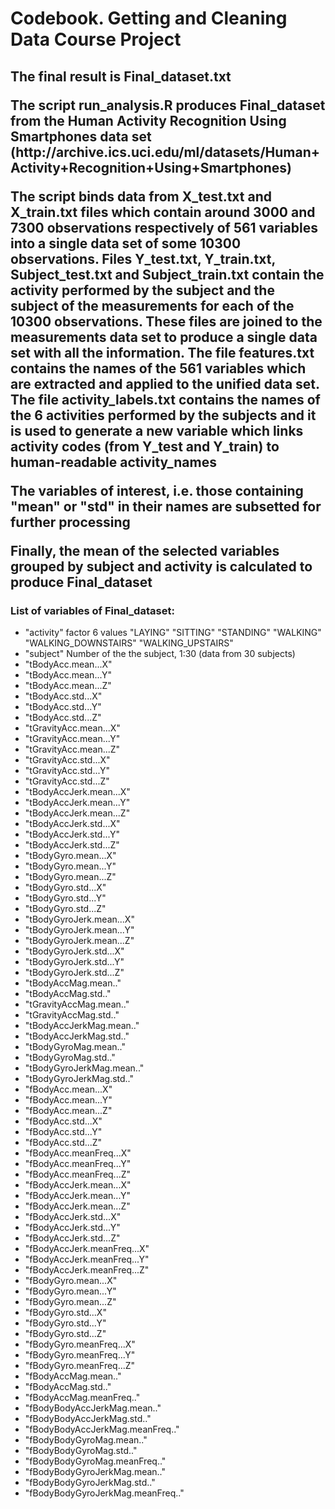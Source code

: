 <h1>Codebook. Getting and Cleaning Data Course Project</h1>
<h2>The final result is Final_dataset.txt</p>
<p>The script run_analysis.R produces Final_dataset from the Human Activity Recognition Using Smartphones data set (http://archive.ics.uci.edu/ml/datasets/Human+Activity+Recognition+Using+Smartphones)</p>
<p>The script binds data from X_test.txt and X_train.txt files which contain around 3000 and 7300 observations respectively of 561 variables into a single data set of some 10300 observations. Files Y_test.txt, Y_train.txt, Subject_test.txt and Subject_train.txt contain the activity performed by the subject and the subject of the measurements for each of the 10300 observations. These files are joined to the measurements data set to produce a single data set with all the information. 
The file features.txt contains the names of the 561 variables which are extracted and applied to the unified data set.
The file activity_labels.txt contains the names of the 6 activities performed by the subjects and it is used to generate a new
variable which links activity codes (from Y_test and Y_train) to human-readable activity_names</p>
<p>The variables of interest, i.e. those containing "mean" or "std" in their names are subsetted for further processing </p>
<p> Finally, the mean of the selected variables grouped by subject and activity is calculated to produce Final_dataset </p>

<h3> List of variables of Final_dataset: </h3>

* "activity"                  factor 6 values
            "LAYING"
            "SITTING"
            "STANDING"
            "WALKING"
            "WALKING_DOWNSTAIRS"
            "WALKING_UPSTAIRS"
* "subject"                   Number of the the subject, 1:30 (data from 30 subjects)
* "tBodyAcc.mean...X"
* "tBodyAcc.mean...Y"
* "tBodyAcc.mean...Z"
* "tBodyAcc.std...X"
* "tBodyAcc.std...Y"
* "tBodyAcc.std...Z"
* "tGravityAcc.mean...X"
* "tGravityAcc.mean...Y"
* "tGravityAcc.mean...Z"
* "tGravityAcc.std...X"
* "tGravityAcc.std...Y"
* "tGravityAcc.std...Z"
* "tBodyAccJerk.mean...X"
* "tBodyAccJerk.mean...Y"
* "tBodyAccJerk.mean...Z"
* "tBodyAccJerk.std...X"
* "tBodyAccJerk.std...Y"
* "tBodyAccJerk.std...Z"
* "tBodyGyro.mean...X"
* "tBodyGyro.mean...Y"
* "tBodyGyro.mean...Z"
* "tBodyGyro.std...X"
* "tBodyGyro.std...Y"
* "tBodyGyro.std...Z"
* "tBodyGyroJerk.mean...X"
* "tBodyGyroJerk.mean...Y"
* "tBodyGyroJerk.mean...Z"
* "tBodyGyroJerk.std...X"
* "tBodyGyroJerk.std...Y"
* "tBodyGyroJerk.std...Z"
* "tBodyAccMag.mean.."
* "tBodyAccMag.std.."
* "tGravityAccMag.mean.."
* "tGravityAccMag.std.."
* "tBodyAccJerkMag.mean.."
* "tBodyAccJerkMag.std.."
* "tBodyGyroMag.mean.."
* "tBodyGyroMag.std.."
* "tBodyGyroJerkMag.mean.."
* "tBodyGyroJerkMag.std.."
* "fBodyAcc.mean...X"
* "fBodyAcc.mean...Y"
* "fBodyAcc.mean...Z"
* "fBodyAcc.std...X"
* "fBodyAcc.std...Y"
* "fBodyAcc.std...Z"
* "fBodyAcc.meanFreq...X"
* "fBodyAcc.meanFreq...Y"
* "fBodyAcc.meanFreq...Z"
* "fBodyAccJerk.mean...X"
* "fBodyAccJerk.mean...Y"
* "fBodyAccJerk.mean...Z"
* "fBodyAccJerk.std...X"
* "fBodyAccJerk.std...Y"
* "fBodyAccJerk.std...Z"
* "fBodyAccJerk.meanFreq...X"
* "fBodyAccJerk.meanFreq...Y"
* "fBodyAccJerk.meanFreq...Z"
* "fBodyGyro.mean...X"
* "fBodyGyro.mean...Y"
* "fBodyGyro.mean...Z"
* "fBodyGyro.std...X"
* "fBodyGyro.std...Y"
* "fBodyGyro.std...Z"
* "fBodyGyro.meanFreq...X"
* "fBodyGyro.meanFreq...Y"
* "fBodyGyro.meanFreq...Z"
* "fBodyAccMag.mean.."
* "fBodyAccMag.std.."
* "fBodyAccMag.meanFreq.."
* "fBodyBodyAccJerkMag.mean.."
* "fBodyBodyAccJerkMag.std.."
* "fBodyBodyAccJerkMag.meanFreq.."
* "fBodyBodyGyroMag.mean.."
* "fBodyBodyGyroMag.std.."
* "fBodyBodyGyroMag.meanFreq.."
* "fBodyBodyGyroJerkMag.mean.."
* "fBodyBodyGyroJerkMag.std.."
* "fBodyBodyGyroJerkMag.meanFreq.."
